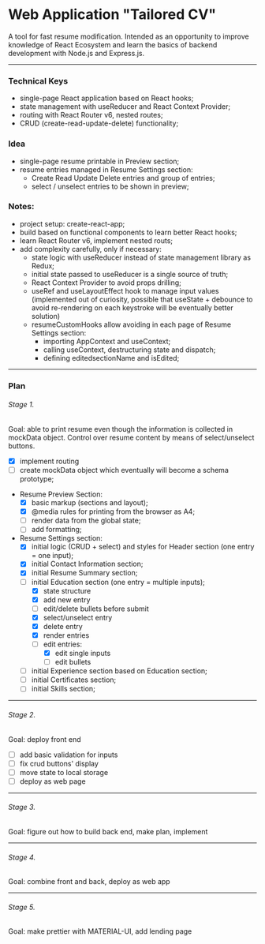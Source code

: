 # Web Application "Tailored CV" 

A tool for fast resume modification. Intended as an opportunity to improve knowledge of React Ecosystem and learn the basics of backend development with Node.js and Express.js. 

---
### Technical Keys

* single-page React application based on React hooks;
* state management with useReducer and React Context Provider;
* routing with React Router v6, nested routes;
* CRUD (create-read-update-delete) functionality;

### Idea

  * single-page resume printable in Preview section;
  * resume entries managed in Resume Settings section:
    * Create Read Update Delete entries and group of entries;
    * select / unselect entries to be shown in preview;
    
### Notes:

  * project setup: create-react-app;
  * build based on functional components to learn better React hooks;
  * learn React Router v6, implement nested routs;
  * add complexity carefully, only if necessary:
    * state logic with useReducer instead of state management library as Redux;
    * initial state passed to useReducer is a single source of truth;
    * React Context Provider to avoid props drilling;
    * useRef and useLayoutEffect hook to manage input values (implemented out of curiosity, possible that useState + debounce to avoid re-rendering on each keystroke will be eventually better solution)
    * resumeCustomHooks allow avoiding in each page of Resume Settings section:
      * importing AppContext and useContext;
      * calling useContext, destructuring state and dispatch;
      * defining editedsectionName and isEdited;
      
--- 

### Plan

###### Stage 1.

Goal: able to print resume even though the information is collected in mockData object. Control over resume content by means of select/unselect buttons.

  * [x] implement routing
  * [ ] create mockData object which eventually will become a schema prototype;
  * Resume Preview Section:
    * [x] basic markup (sections and layout);
    * [x] @media rules for printing from the browser as A4;
    * [ ] render data from the global state;
    * [ ] add formatting;
  * Resume Settings section:
    * [X] initial logic (CRUD + select) and styles for Header section (one entry = one input);
    * [X] initial Contact Information section;
    * [X] initial Resume Summary section;
    * [ ] initial Education section (one entry = multiple inputs);
      * [X] state structure 
      * [X] add new entry
      * [ ] edit/delete bullets before submit
      * [x] select/unselect entry
      * [x] delete entry
      * [x] render entries
      * [ ] edit entries:
        * [x] edit single inputs
        * [ ] edit bullets
    * [ ] initial Experience section based on Education section;
    * [ ] initial Certificates section;
    * [ ] initial Skills section;
  
---
###### Stage 2.

Goal: deploy front end
* [ ] add basic validation for inputs
* [ ] fix crud buttons' display
* [ ] move state to local storage
* [ ] deploy as web page

---
###### Stage 3.
Goal: figure out how to build back end, make plan, implement

---
###### Stage 4.
Goal: combine front and back, deploy as web app

---
###### Stage 5.
Goal: make prettier with MATERIAL-UI, add lending page 
